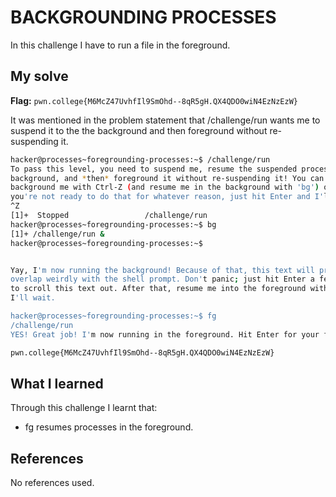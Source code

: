 # BACKGROUNDING PROCESSES
In this challenge I have to run a file in the foreground.

## My solve
**Flag:** `pwn.college{M6McZ47UvhfIl9SmOhd--8qR5gH.QX4QDO0wiN4EzNzEzW}`

It was mentioned in the problem statement that /challenge/run wants me to suspend it to the the background and then foreground without re-suspending it.

```bash
hacker@processes~foregrounding-processes:~$ /challenge/run
To pass this level, you need to suspend me, resume the suspended process in the 
background, and *then* foreground it without re-suspending it! You can 
background me with Ctrl-Z (and resume me in the background with 'bg') or, if 
you're not ready to do that for whatever reason, just hit Enter and I'll exit!
^Z
[1]+  Stopped                 /challenge/run
hacker@processes~foregrounding-processes:~$ bg
[1]+ /challenge/run &
hacker@processes~foregrounding-processes:~$ 


Yay, I'm now running the background! Because of that, this text will probably 
overlap weirdly with the shell prompt. Don't panic; just hit Enter a few times 
to scroll this text out. After that, resume me into the foreground with 'fg'; 
I'll wait.

hacker@processes~foregrounding-processes:~$ fg
/challenge/run
YES! Great job! I'm now running in the foreground. Hit Enter for your flag!

pwn.college{M6McZ47UvhfIl9SmOhd--8qR5gH.QX4QDO0wiN4EzNzEzW}
```

## What I learned
Through this challenge I learnt that:
-  fg resumes processes in the foreground.

## References
No references used.

